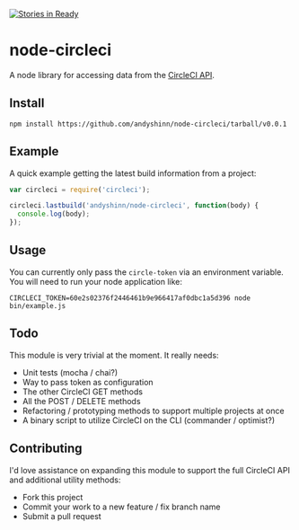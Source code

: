 [![Stories in Ready](https://badge.waffle.io/andyshinn/node-circleci.png?label=ready)](https://waffle.io/andyshinn/node-circleci)  
# node-circleci
A node library for accessing data from the [CircleCI API](https://circleci.com/docs/api).

## Install
```npm install https://github.com/andyshinn/node-circleci/tarball/v0.0.1```

## Example
A quick example getting the latest build information from a project:

```javascript
var circleci = require('circleci');

circleci.lastbuild('andyshinn/node-circleci', function(body) {
  console.log(body);
});
```

## Usage
You can currently only pass the `circle-token` via an environment variable. You will need to run your node application like:

```
CIRCLECI_TOKEN=60e2s02376f2446461b9e966417af0dbc1a5d396 node bin/example.js
```

## Todo
This module is very trivial at the moment. It really needs:

* Unit tests (mocha / chai?)
* Way to pass token as configuration
* The other CircleCI GET methods
* All the POST / DELETE methods
* Refactoring / prototyping methods to support multiple projects at once
* A binary script to utilize CircleCI on the CLI (commander / optimist?)

## Contributing
I'd love assistance on expanding this module to support the full CircleCI API and additional utility methods:

* Fork this project
* Commit your work to a new feature / fix branch name
* Submit a pull request
